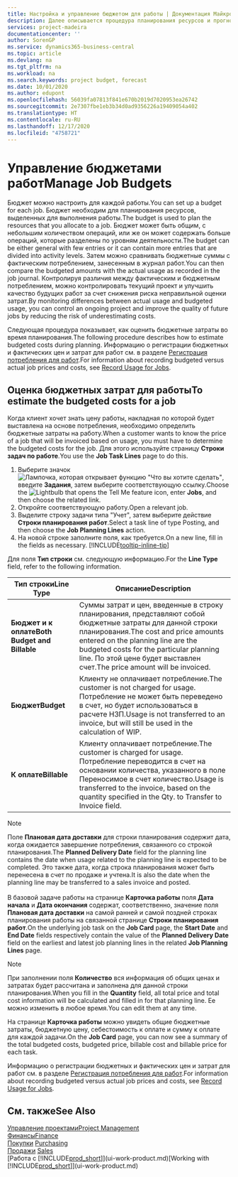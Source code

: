 ```yaml
---
title: Настройка и управление бюджетом для работы | Документация Майкрософт
description: Далее описывается процедура планирования ресурсов и прогнозирования и контроля себестоимости для проекта путем настройки бюджета для каждой работы.
services: project-madeira
documentationcenter: ''
author: SorenGP
ms.service: dynamics365-business-central
ms.topic: article
ms.devlang: na
ms.tgt_pltfrm: na
ms.workload: na
ms.search.keywords: project budget, forecast
ms.date: 10/01/2020
ms.author: edupont
ms.openlocfilehash: 56039fa07813f841e670b2019d7020953ea26742
ms.sourcegitcommit: 2e7307fbe1eb3b34d0ad9356226a19409054a402
ms.translationtype: HT
ms.contentlocale: ru-RU
ms.lasthandoff: 12/17/2020
ms.locfileid: "4758721"
---
```

# <a name="manage-job-budgets"></a><span data-ttu-id="0a67d-103">Управление бюджетами работ</span><span class="sxs-lookup"><span data-stu-id="0a67d-103">Manage Job Budgets</span></span>
<span data-ttu-id="0a67d-104">Бюджет можно настроить для каждой работы.</span><span class="sxs-lookup"><span data-stu-id="0a67d-104">You can set up a budget for each job.</span></span> <span data-ttu-id="0a67d-105">Бюджет необходим для планирования ресурсов, выделенных для выполнения работы.</span><span class="sxs-lookup"><span data-stu-id="0a67d-105">The budget is used to plan the resources that you allocate to a job.</span></span> <span data-ttu-id="0a67d-106">Бюджет может быть общим, с небольшим количеством операций, или же он может содержать больше операций, которые разделены по уровням деятельности.</span><span class="sxs-lookup"><span data-stu-id="0a67d-106">The budget can be either general with few entries or it can contain more entries that are divided into activity levels.</span></span> <span data-ttu-id="0a67d-107">Затем можно сравнивать бюджетные суммы с фактическим потреблением, занесенным в журнал работ.</span><span class="sxs-lookup"><span data-stu-id="0a67d-107">You can then compare the budgeted amounts with the actual usage as recorded in the job journal.</span></span> <span data-ttu-id="0a67d-108">Контролируя различия между фактическим и бюджетным потреблением, можно контролировать текущий проект и улучшить качество будущих работ за счет снижения риска неправильной оценки затрат.</span><span class="sxs-lookup"><span data-stu-id="0a67d-108">By monitoring differences between actual usage and budgeted usage, you can control an ongoing project and improve the quality of future jobs by reducing the risk of underestimating costs.</span></span>

<span data-ttu-id="0a67d-109">Следующая процедура показывает, как оценить бюджетные затраты во время планирования.</span><span class="sxs-lookup"><span data-stu-id="0a67d-109">The following procedure describes how to estimate budgeted costs during planning.</span></span> <span data-ttu-id="0a67d-110">Информацию о регистрации бюджетных и фактических цен и затрат для работ см. в разделе [Регистрация потребления для работ](projects-how-record-job-usage.md).</span><span class="sxs-lookup"><span data-stu-id="0a67d-110">For information about recording budgeted versus actual job prices and costs, see [Record Usage for Jobs](projects-how-record-job-usage.md).</span></span>  

## <a name="to-estimate-the-budgeted-costs-for-a-job"></a><a name="JobBudgetCosts"></a> <span data-ttu-id="0a67d-111">Оценка бюджетных затрат для работы</span><span class="sxs-lookup"><span data-stu-id="0a67d-111">To estimate the budgeted costs for a job</span></span>
<span data-ttu-id="0a67d-112">Когда клиент хочет знать цену работы, накладная по которой будет выставлена на основе потребления, необходимо определить бюджетные затраты на работу.</span><span class="sxs-lookup"><span data-stu-id="0a67d-112">When a customer wants to know the price of a job that will be invoiced based on usage, you must have to determine the budgeted costs for the job.</span></span> <span data-ttu-id="0a67d-113">Для этого используйте страницу **Строки задач по работе**.</span><span class="sxs-lookup"><span data-stu-id="0a67d-113">You use the **Job Task Lines** page to do this.</span></span>

1. <span data-ttu-id="0a67d-114">Выберите значок ![Лампочка, которая открывает функцию "Что вы хотите сделать"](media/ui-search/search_small.png "Что вы хотите сделать"), введите **Задания**, затем выберите соответствующую ссылку.</span><span class="sxs-lookup"><span data-stu-id="0a67d-114">Choose the ![Lightbulb that opens the Tell Me feature](media/ui-search/search_small.png "Tell me what you want to do") icon, enter **Jobs**, and then choose the related link.</span></span>  
2. <span data-ttu-id="0a67d-115">Откройте соответствующую работу.</span><span class="sxs-lookup"><span data-stu-id="0a67d-115">Open a relevant job.</span></span>
3. <span data-ttu-id="0a67d-116">Выделите строку задачи типа "Учет", затем выберите действие **Строки планирования работ**.</span><span class="sxs-lookup"><span data-stu-id="0a67d-116">Select a task line of type Posting, and then choose the **Job Planning Lines** action.</span></span>
4. <span data-ttu-id="0a67d-117">На новой строке заполните поля, как требуется.</span><span class="sxs-lookup"><span data-stu-id="0a67d-117">On a new line, fill in the fields as necessary.</span></span> [!INCLUDE[tooltip-inline-tip](includes/tooltip-inline-tip_md.md)]   

<span data-ttu-id="0a67d-118">Для поля **Тип строки** см. следующую информацию.</span><span class="sxs-lookup"><span data-stu-id="0a67d-118">For the **Line Type** field, refer to the following information.</span></span>  

| <span data-ttu-id="0a67d-119">Тип строки</span><span class="sxs-lookup"><span data-stu-id="0a67d-119">Line Type</span></span> | <span data-ttu-id="0a67d-120">Описание</span><span class="sxs-lookup"><span data-stu-id="0a67d-120">Description</span></span> |
| --- | --- |
| <span data-ttu-id="0a67d-121">**Бюджет и к оплате**</span><span class="sxs-lookup"><span data-stu-id="0a67d-121">**Both Budget and Billable**</span></span> |<span data-ttu-id="0a67d-122">Суммы затрат и цен, введенные в строку планирования, представляют собой бюджетные затраты для данной строки планирования.</span><span class="sxs-lookup"><span data-stu-id="0a67d-122">The cost and price amounts entered on the planning line are the budgeted costs for the particular planning line.</span></span> <span data-ttu-id="0a67d-123">По этой цене будет выставлен счет.</span><span class="sxs-lookup"><span data-stu-id="0a67d-123">The price amount will be invoiced.</span></span> |
| <span data-ttu-id="0a67d-124">**Бюджет**</span><span class="sxs-lookup"><span data-stu-id="0a67d-124">**Budget**</span></span> |<span data-ttu-id="0a67d-125">Клиенту не оплачивает потребление.</span><span class="sxs-lookup"><span data-stu-id="0a67d-125">The customer is not charged for usage.</span></span> <span data-ttu-id="0a67d-126">Потребление не может быть переведено в счет, но будет использоваться в расчете НЗП.</span><span class="sxs-lookup"><span data-stu-id="0a67d-126">Usage is not transferred to an invoice, but will still be used in the calculation of WIP.</span></span> |
| <span data-ttu-id="0a67d-127">**К оплате**</span><span class="sxs-lookup"><span data-stu-id="0a67d-127">**Billable**</span></span> |<span data-ttu-id="0a67d-128">Клиенту оплачивает потребление.</span><span class="sxs-lookup"><span data-stu-id="0a67d-128">The customer is charged for usage.</span></span> <span data-ttu-id="0a67d-129">Потребление переводится в счет на основании количества, указанного в поле Переносимое в счет количество.</span><span class="sxs-lookup"><span data-stu-id="0a67d-129">Usage is transferred to the invoice, based on the quantity specified in the Qty. to Transfer to Invoice field.</span></span> |

> [!NOTE]  
> <span data-ttu-id="0a67d-130">Поле **Плановая дата доставки** для строки планирования содержит дата, когда ожидается завершение потребления, связанного со строкой планирования.</span><span class="sxs-lookup"><span data-stu-id="0a67d-130">The **Planned Delivery Date** field for the planning line contains the date when usage related to the planning line is expected to be completed.</span></span> <span data-ttu-id="0a67d-131">Это также дата, когда строка планирования может быть перенесена в счет по продаже и учтена.</span><span class="sxs-lookup"><span data-stu-id="0a67d-131">It is also the date when the planning line may be transferred to a sales invoice and posted.</span></span> <br /><br /> <span data-ttu-id="0a67d-132">В базовой задаче работы на странице **Карточка работы** поля **Дата начала** и **Дата окончания** содержат, соответственно, значение поля **Плановая дата доставки** на самой ранней и самой поздней строках планирования работы на связанной странице **Строки планирования работ**.</span><span class="sxs-lookup"><span data-stu-id="0a67d-132">On the underlying job task on the **Job Card** page, the **Start Date** and **End Date** fields respectively contain the value of the **Planned Delivery Date** field on the earliest and latest job planning lines in the related **Job Planning Lines** page.</span></span>

> [!NOTE]  
>   <span data-ttu-id="0a67d-133">При заполнении поля **Количество** вся информация об общих ценах и затратах будет рассчитана и заполнена для данной строки планирования.</span><span class="sxs-lookup"><span data-stu-id="0a67d-133">When you fill in the **Quantity** field, all total price and total cost information will be calculated and filled in for that planning line.</span></span> <span data-ttu-id="0a67d-134">Ее можно изменить в любое время.</span><span class="sxs-lookup"><span data-stu-id="0a67d-134">You can edit them at any time.</span></span>

<span data-ttu-id="0a67d-135">На странице **Карточка работы** можно увидеть общие бюджетные затраты, бюджетную цену, себестоимость к оплате и сумму к оплате для каждой задачи.</span><span class="sxs-lookup"><span data-stu-id="0a67d-135">On the **Job Card** page, you can now see a summary of the total budgeted costs, budgeted price, billable cost and billable price for each task.</span></span>

<span data-ttu-id="0a67d-136">Информацию о регистрации бюджетных и фактических цен и затрат для работ см. в разделе [Регистрация потребления для работ](projects-how-record-job-usage.md).</span><span class="sxs-lookup"><span data-stu-id="0a67d-136">For information about recording budgeted versus actual job prices and costs, see [Record Usage for Jobs](projects-how-record-job-usage.md).</span></span>

## <a name="see-also"></a><span data-ttu-id="0a67d-137">См. также</span><span class="sxs-lookup"><span data-stu-id="0a67d-137">See Also</span></span>
[<span data-ttu-id="0a67d-138">Управление проектами</span><span class="sxs-lookup"><span data-stu-id="0a67d-138">Project Management</span></span>](projects-manage-projects.md)  
[<span data-ttu-id="0a67d-139">Финансы</span><span class="sxs-lookup"><span data-stu-id="0a67d-139">Finance</span></span>](finance.md)  
<span data-ttu-id="0a67d-140">[Покупки](purchasing-manage-purchasing.md)       </span><span class="sxs-lookup"><span data-stu-id="0a67d-140">[Purchasing](purchasing-manage-purchasing.md)       </span></span>  
<span data-ttu-id="0a67d-141">[Продажи](sales-manage-sales.md)    </span><span class="sxs-lookup"><span data-stu-id="0a67d-141">[Sales](sales-manage-sales.md)    </span></span>  
<span data-ttu-id="0a67d-142">[Работа с [!INCLUDE[prod_short](includes/prod_short.md)]](ui-work-product.md)</span><span class="sxs-lookup"><span data-stu-id="0a67d-142">[Working with [!INCLUDE[prod_short](includes/prod_short.md)]](ui-work-product.md)</span></span>  
